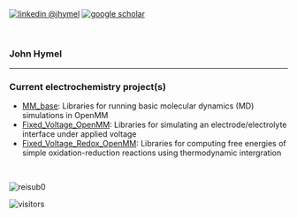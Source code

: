 <div align="left"> 
  <p><a href="https://www.linkedin.com/in/john-hymel-4a2137191/"><img alt="linkedin @jhymel" align="center" src="https://img.shields.io/badge/LinkedIn-JHYMEL-blue?logo=linkedin&style=plastic" /></a>
    <a href="https://scholar.google.com/citations?hl=en&user=v5HhVP0AAAAJ"><img alt="google scholar" align="center" src="https://img.shields.io/badge/Google_Scholar-JHYMEL-blue?logo=google-scholare&style=plastic" /></a>
    </p> 
</div>

<br/>

### John Hymel

---

### Current electrochemistry project(s)
* [MM_base](https://github.com/jhymel/MM_base/): Libraries for running basic molecular dynamics (MD) simulations in OpenMM
* [Fixed_Voltage_OpenMM](https://github.com/jhymel/Fixed_Voltage_OpenMM): Libraries for simulating an electrode/electrolyte interface under applied voltage
* [Fixed_Voltage_Redox_OpenMM](https://github.com/jhymel/Fixed_Voltage_Redox_OpenMM): Libraries for computing free energies of simple oxidation-reduction reactions using thermodynamic intergration

<br/>
<p align="left">
  <img src="https://github-readme-stats.vercel.app/api?username=pzarabadip&show_icons=true&count_private=true&hide_border=true&custom_title=My Github Stats " alt="reisub0" /> </p>
  



![visitors](https://visitor-badge.glitch.me/badge?page_id=pzarabadip.pzarabadip) 
